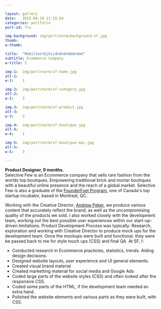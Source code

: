 ```yaml
---

layout: gallery
date:   2015-08-10 21:35:54
categories: portfolio
port-id: 7ru

img-background: img/port/norm/background-sf.jpg
thumb:	
w-thumb:

title:  "Mobiltestbjksjdndndndmdndmd"
subtitle: Ecommerce Company
w-title: 2

img-1:	img/port/norm/sf-home.jpg
alt-1:	
w-1:	1

img-2:	img/port/norm/sf-category.jpg
alt-2:	
w-2:	3

img-3:	img/port/norm/sf-product.jpg
alt-3:	
w-3:	3

img-4:  img/port/norm/sf-boutique.jpg
alt-4:	
w-4:	1

img-5:  img/port/norm/sf-boutique-mac.jpg
alt-5:	
w-5:	3

---
```


<b>Product Designer, 9 months.</b><br>
Selective Few is an Ecommerce company that sells rare fashion from the worlds top boutiques. Empowering traditional brick and mortar boutiques with a beautiful online presence and the reach of a global market. Selective Few is also a graduate of the <a href="http://founderfuel.com/en/" target="_blank">FounderFuel Program</a>, one of Canada's top startup incubator, based in Montreal, QC. 

Working with the Creative Director, <a href="https://www.linkedin.com/pub/andrew-peker/2a/539/779" target="_blank">Andrew Peker</a>, we produce various content that accurately reflect the brand, as well as the uncompromising quality of the products we sold. I also worked closely with the development team, working out the best possible user experiences within our start-up-driven limitations. Product Development Process was typically: Research, exploration and working with Creative Director to produce mock ups for the development team. Once the mockups were built and functional, they were be passed back to me for style touch ups (CSS) and final QA. At SF, I:

- Conducted research in Ecommerce practicies, statistics, trends. Aiding design decisions.
- Designed website layouts, user experience and UI general elements.
- Created visual brand material
- Created marketting material for social media and Google Ads
- Coded large parts of the website styles (CSS) and often looked after the responsive CSS.
- Coded some parts of the HTML, if the development team needed an extra hand.  
- Polished the website elements and various parts as they were built, with CSS.

